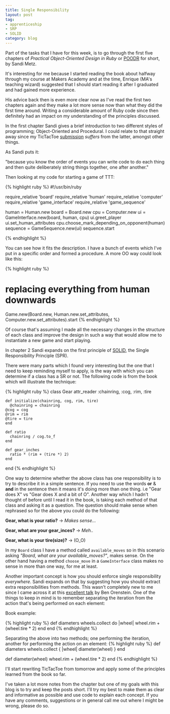 ```yaml
---
title: Single Responsibility
layout: post
tag:
- apprenticeship
- SRP
- SOLID
category: blog
---
```


Part of the tasks that I have for this week, is to go through the first five chapters of *Practical Object-Oriented Design in Ruby* or [POODR](http://www.sandimetz.com/poodr/) for short, by Sandi Metz.

It's interesting for me because I started reading the book about halfway through my course at Makers Academy and at the time, Enrique (MA's teaching wizard) suggested that I should start reading it after I graduated and had gained more experience.

His advice back then is even more clear now as I've read the first two chapters again and they make a lot more sense now than what they did the first time around. Writing a considerable amount of Ruby code since then definitely had an impact on my understanding of the principles discussed.

In the first chapter Sandi gives a brief introduction to two different styles of programming; Object-Oriented and Procedural.
I could relate to that straight away since my TicTacToe [submission](https://github.com/Maikon/TicTacToe_Ruby) *suffers* from the latter, amongst other things.

As Sandi puts it:

"because you know the order of events you can write code to do each thing and then quite deliberately string things together, one after another."

Then looking at my code for starting a game of TTT:

{% highlight ruby %}
  #!/usr/bin/ruby

  require_relative 'board'
  require_relative 'human'
  require_relative 'computer'
  require_relative 'game_interface'
  require_relative 'game_sequence'

  human = Human.new
  board = Board.new
  cpu = Computer.new
  ui = GameInterface.new(board, human, cpu)
  ui.greet_player
  ui.set_human_attributes
  cpu.choose_mark_depending_on_opponent(human)
  sequence = GameSequence.new(ui)
  sequence.start

{% endhighlight %}

You can see how it fits the description. I have a bunch of events which I've put in a specific order and formed a procedure. A more OO way could look like this:

{% highlight ruby %}
# replacing everything from human downwards
Game.new(Board.new, Human.new.set_attributes, Computer.new.set_attributes).start
{% endhighlight %}

Of course that's assuming I made all the necessary changes in the structure of each class and improve the design in such a way that would allow me to instantiate a new game and start playing.

In chapter 2 Sandi expands on the first principle of [SOLID](https://en.wikipedia.org/wiki/Solid_(object-oriented_design)), the Single Responsibility Principle (SPR).

There were many parts which I found very interesting but the one that I need to keep reminding myself to apply, is the way with which you can determine if a class has a SR or not. The following code is from the book which will illustrate the technique:

{% highlight ruby %}
  class Gear
    attr_reader :chainring, :cog, :rim, :tire

    def initialize(chainring, cog, rim, tire)
      @chainring = chainring
    @cog = cog
    @rim = rim
    @tire = tire
    end

    def ratio
      chainring / cog.to_f
    end

    def gear_inches
      ratio * (rim + (tire *) 2)
    end
  end
{% endhighlight %}

One way to determine whether the above class has one responsibility is to try to describe it in a simple sentence. If you need to use the words **or** & **and** in the sentence then it means it's doing more than one thing. i.e "Gear does X" vs "Gear does X and a bit of O".
Another way which I hadn't thought of before until I read it in the book, is taking each method of that class and asking it as a question. The question should make sense when rephrased so for the above you could do the following:

**Gear, what is your ratio?** -> *Makes sense...*

**Gear, what are your gear_inces?** -> *Meh..*

**Gear, what is your tire(size)?**  -> (O_O)

In my `Board` class I have a method called `available_moves` so in this scenario asking *"Board, what are your available_moves?"*, makes sense. On the other hand having a method `choose_move` in a `GameInterface` class makes no sense in more than one way, for me at least.

Another important concept is how you should enforce single responsibility *everywhere*. Sandi expands on that by suggesting how you should extract extra responsibilities from methods. This wasn't completely new to me since I came across it at this [excellent talk](http://www.confreaks.com/videos/3181-rubyconfau2013-refactoring-from-good-to-great-a-live-coding-odyssey) by Ben Orenstein. One of the things to keep in mind is to remember separating the iteration from the action that's being performed on each element:

Book example:

{% highlight ruby %}
  def diameters
    wheels.collect do |wheel|
      wheel.rim + (wheel.tire * 2)
    end
  end
{% endhighlight %}

Separating the above into two methods; one performing the iteration, another for performing the action on an element:
{% highlight ruby %}
  def diameters
    wheels.collect { |wheel| diameter(wheel) }
  end

  def diameter(wheel)
    wheel.rim + (wheel.tire * 2)
  end
{% endhighlight %}

I'll start rewriting TicTacToe from tomorrow and apply some of the principles learned from the book so far.

I've taken a lot more notes from the chapter but one of my goals with this blog is to try and keep the posts short. I'll try my best to make them as clear and informative as possible and use code to explain each concept. If you have any comments, suggestions or in general call me out where I might be wrong, please do so.
